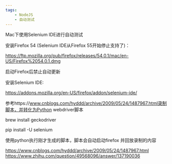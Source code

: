 ```yaml
---
tags:
    - NodeJS
    - 自动测试
---
```


Mac下使用Selenium IDE进行自动测试

安装Firefox 54 (Selenium IDE从Firefox 55开始停止支持了)：

https://ftp.mozilla.org/pub/firefox/releases/54.0.1/mac/en-US/Firefox%2054.0.1.dmg



启动Firefox后禁止自动更新



安装Selenium IDE:

https://addons.mozilla.org/en-US/firefox/addon/selenium-ide/



参考https://www.cnblogs.com/hyddd/archive/2009/05/24/1487967.html录制脚本，并转化为Python webdriver脚本



brew install geckodriver

pip install -U selenium



使用python执行刚才生成的脚本，脚本会自动启动firefox 并回放录制的内容







https://www.cnblogs.com/hyddd/archive/2009/05/24/1487967.html
https://www.zhihu.com/question/49568096/answer/137190036



